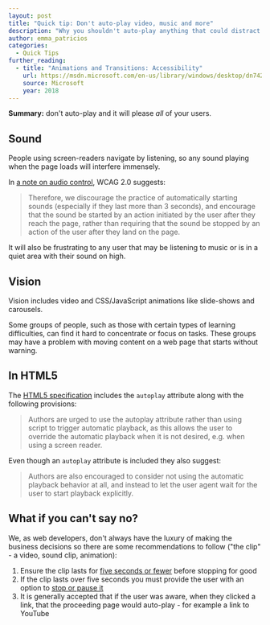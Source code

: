 ```yaml
---
layout: post
title: "Quick tip: Don't auto-play video, music and more"
description: "Why you shouldn't auto-play anything that could distract the user from their main task."
author: emma_patricios
categories:
  - Quick Tips
further_reading:
  - title: "Animations and Transitions: Accessibility"
    url: https://msdn.microsoft.com/en-us/library/windows/desktop/dn742481.aspx#accessibility
    source: Microsoft
    year: 2018
---
```


**Summary\:** don't auto-play and it will please *all* of your users.

## Sound

People using screen-readers navigate by listening, so any sound playing when the page loads will interfere immensely.

In [a note on audio control](https://www.w3.org/TR/2016/NOTE-UNDERSTANDING-WCAG20-20161007/visual-audio-contrast-dis-audio.html), WCAG 2.0 suggests:

> Therefore, we discourage the practice of automatically starting sounds (especially if they last more than 3 seconds), and encourage that the sound be started by an action initiated by the user after they reach the page, rather than requiring that the sound be stopped by an action of the user after they land on the page.

It will also be frustrating to any user that may be listening to music or is in a quiet area with their sound on high.

## Vision

Vision includes video and CSS/JavaScript animations like slide-shows and carousels.

Some groups of people, such as those with certain types of learning difficulties, can find it hard to concentrate or focus on tasks. These groups may have a problem with moving content on a web page that starts without warning.

## In HTML5

The [HTML5 specification](https://w3c.github.io/html/semantics-embedded-content.html#element-attrdef-media-autoplay) includes the <code>autoplay</code> attribute along with the following provisions:

> Authors are urged to use the autoplay attribute rather than using script to trigger automatic playback, as this allows the user to override the automatic playback when it is not desired, e.g. when using a screen reader.

Even though an <code>autoplay</code> attribute is included they also suggest:

> Authors are also encouraged to consider not using the automatic playback behavior at all, and instead to let the user agent wait for the user to start playback explicitly.

## What if you can't say no?

We, as web developers, don't always have the luxury of making the business decisions so there are some recommendations to follow ("the clip" - a video, sound clip, animation):

1. Ensure the clip lasts for [five seconds or fewer](https://www.w3.org/TR/2008/REC-WCAG20-20081211/#time-limits-pause) before stopping for good
1. If the clip lasts over five seconds you must provide the user with an option to [stop or pause it](https://www.w3.org/TR/UNDERSTANDING-WCAG20/time-limits-pause.html)
1. It is generally accepted that if the user was aware, when they clicked a link, that the proceeding page would auto-play - for example a link to YouTube
